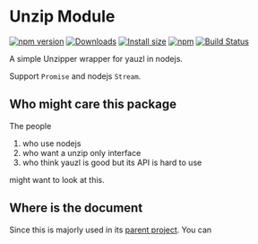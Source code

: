 # Unzip Module

[![npm version](https://img.shields.io/npm/v/@xmcl/unzip.svg)](https://www.npmjs.com/package/@xmcl/unzip)
[![Downloads](https://img.shields.io/npm/dm/@xmcl/unzip.svg)](https://npmjs.com/@xmcl/unzip)
[![Install size](https://packagephobia.now.sh/badge?p=@xmcl/unzip)](https://packagephobia.now.sh/result?p=@xmcl/unzip)
[![npm](https://img.shields.io/npm/l/@xmcl/minecraft-launcher-core.svg)](https://github.com/voxelum/minecraft-launcher-core-node/blob/master/LICENSE)
[![Build Status](https://github.com/voxelum/minecraft-launcher-core-node/workflows/Build/badge.svg)](https://github.com/Voxelum/minecraft-launcher-core-node/actions?query=workflow%3ABuild)

A simple Unzipper wrapper for yauzl in nodejs.

Support `Promise` and nodejs `Stream`.

## Who might care this package

The people

1. who use nodejs 
2. who want a unzip only interface
3. who think yauzl is good but its API is hard to use

might want to look at this.

## Where is the document

Since this is majorly used in its [parent project](https://github.com/voxelum/minecraft-launcher-core-node). You can 
